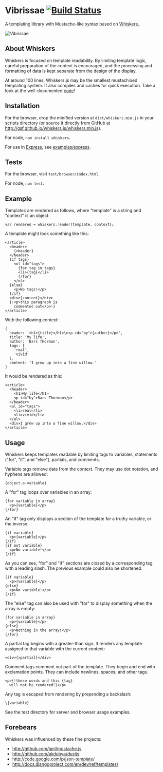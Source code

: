 # Vibrissae [![Build Status](https://travis-ci.org/decanat/vibrissae.svg)](https://travis-ci.org/decanat/vibrissae)

A templating library with Mustache-like syntax based on [Whiskers.](https://github.com/gsf/whiskers.js).

![Vibrissae](http://decanat.github.io/vibrissae/images/path3031.png)

About Whiskers
--------------

Whiskers is focused on template readability. By limiting template logic, 
careful preparation of the context is encouraged, and the processing and 
formatting of data is kept separate from the design of the display.

At around 100 lines, Whiskers.js may be the smallest mustachioed templating 
system. It also compiles and caches for quick execution. Take a look at the 
well-documented [code][]!

[code]: https://github.com/gsf/whiskers.js/blob/master/lib/whiskers.js


Installation
------------

For the browser, drop the minified version at `dist/whiskers.min.js` in your
scripts directory (or source it directly from GitHub at 
<http://gsf.github.io/whiskers.js/whiskers.min.js>).

For node, `npm install whiskers`.

For use in [Express][], see [examples/express][exex].

[express]: http://expressjs.com/
[exex]: https://github.com/gsf/whiskers.js/tree/master/examples/express


Tests
-----

For the browser, visit `test/browser/index.html`.

For node, `npm test`.


Example
-------

Templates are rendered as follows, where "template" is a string and "context"
is an object:

    var rendered = whiskers.render(template, context);

A template might look something like this:

    <article>
      <header>
        {>header}
      </header>
      {if tags}
        <ul id="tags">
          {for tag in tags}
          <li>{tag}</li>
          {/for}
        </ul>
      {else}
        <p>No tags!</p>
      {/if}
      <div>{content}</div>
      {!<p>this paragraph is 
        commented out</p>!}
    </article>

With the following context:

    {
      header: '<h1>{title}</h1>\n<p id="by">{author}</p>',
      title: 'My life',
      author: 'Bars Thorman',
      tags: [
        'real',
        'vivid'
      ],
      content: 'I grew up into a fine willow.'
    }

It would be rendered as this:

    <article>
      <header>
        <h1>My life</h1>
        <p id="by">Bars Thorman</p>
      </header>
      <ul id="tags">
        <li>real</li>
        <li>vivid</li>
      </ul>
      <div>I grew up into a fine willow.</div>
    </article>


Usage
-----

Whiskers keeps templates readable by limiting tags to variables, statements 
("for", "if", and "else"), partials, and comments.

Variable tags retrieve data from the context.  They may use dot notation, and 
hyphens are allowed:

    {object.a-variable}

A "for" tag loops over variables in an array:

    {for variable in array}
      <p>{variable}</p>
    {/for}

An "if" tag only displays a section of the template for a truthy variable, or
the inverse:

    {if variable}
      <p>{variable}</p>
    {/if}
    {if not variable}
      <p>No variable!</p>
    {/if}

As you can see, "for" and "if" sections are closed by a corresponding tag with
a leading slash. The previous example could also be shortened:

    {if variable}
      <p>{variable}</p>
    {else}
      <p>No variable!</p>
    {/if}

The "else" tag can also be used with "for" to display something when the array
is empty:

    {for variable in array}
      <p>{variable}</p>
    {else}
      <p>Nothing in the array!</p>
    {/for}

A partial tag begins with a greater-than sign.  It renders any template
assigned to that variable with the current context:

    <div>{>partial}</div>

Comment tags comment out part of the template.  They begin and end with 
exclamation points. They can include newlines, spaces, and other tags.

    <p>{!these words and this {tag} 
      will not be rendered!}</p>

Any tag is escaped from rendering by prepending a backslash:

    \{variable}

See the test directory for server and browser usage examples.


Forebears
---------

Whiskers was influenced by these fine projects:

* <http://github.com/janl/mustache.js>
* <http://github.com/akdubya/dustjs>
* <http://code.google.com/p/json-template/>
* <http://docs.djangoproject.com/en/dev/ref/templates/>
